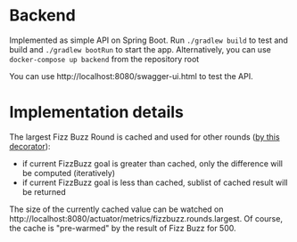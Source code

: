 # Backend
Implemented as simple API on Spring Boot.
Run `./gradlew build` to test and build and `./gradlew bootRun` to start the app.
Alternatively, you can use `docker-compose up backend` from the repository root

You can use http://localhost:8080/swagger-ui.html to test the API.

# Implementation details
The largest Fizz Buzz Round is cached and used for other rounds ([by this decorator](./src/main/kotlin/cloud/oneio/task/fizzbuzz/service/CacheableRoundServiceDecorator.kt)):
* if current FizzBuzz goal is greater than cached, only the difference will be computed (iteratively)
* if current FizzBuzz goal is less than cached, sublist of cached result will be returned

The size of the currently cached value can be watched on http://localhost:8080/actuator/metrics/fizzbuzz.rounds.largest.
Of course, the cache is "pre-warmed" by the result of Fizz Buzz for 500.


